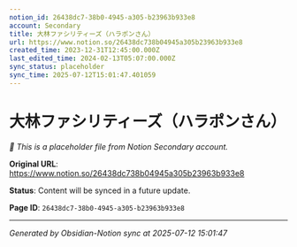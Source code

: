 ```yaml
---
notion_id: 26438dc7-38b0-4945-a305-b23963b933e8
account: Secondary
title: 大林ファシリティーズ（ハラポンさん）
url: https://www.notion.so/26438dc738b04945a305b23963b933e8
created_time: 2023-12-31T12:45:00.000Z
last_edited_time: 2024-02-13T05:07:00.000Z
sync_status: placeholder
sync_time: 2025-07-12T15:01:47.401059
---
```


# 大林ファシリティーズ（ハラポンさん）

*🔄 This is a placeholder file from Notion Secondary account.*

**Original URL**: https://www.notion.so/26438dc738b04945a305b23963b933e8

**Status**: Content will be synced in a future update.

**Page ID**: `26438dc7-38b0-4945-a305-b23963b933e8`

---

*Generated by Obsidian-Notion sync at 2025-07-12 15:01:47*
